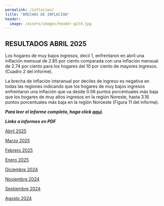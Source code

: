 ```yaml
---
permalink: /inflacion/
title: "BRECHAS DE INFLACION"
header:
  image: /assets/images/header-git4.jpg
---
```


## RESULTADOS ABRIL 2025

Los hogares de muy bajos ingresos, decil 1, enfrentaron en abril una inflación mensual de 2.85 por ciento comparada con una inflación mensual de 2.74 por ciento para los hogares del 10 por ciento de mayores ingresos.  (Cuadro 2 del informe).

La brecha de inflación interanual por deciles de ingreso es negativa en todas las regiones indicando que los hogares de muy bajos ingresos enfrentaron una inflación que va desde 0.06 puntos porcentuales más baja que los hogares de muy altos ingresos en la región Noreste, hasta 3.16 puntos porcentuales más baja en la región Noroeste (Figura 11 del informe).

***Para leer el informe completo, haga click [aquí](https://mrozada.github.io/brechas/).***


***Links a informes en PDF***

[Abril 2025](https://github.com/mrozada/mrozada.github.io/blob/master/assets/pdf/BRECHAS%20DE%20INFLACION%20-%202025-04.pdf)

[Marzo 2025](https://github.com/mrozada/mrozada.github.io/blob/master/assets/pdf/BRECHAS%20DE%20INFLACION%20-%202025-03.pdf)

[Febrero 2025](https://github.com/mrozada/mrozada.github.io/blob/master/assets/pdf/BRECHAS%20DE%20INFLACION%20-%202025-02.pdf)

[Enero 2025](https://github.com/mrozada/mrozada.github.io/blob/master/assets/pdf/BRECHAS%20DE%20INFLACION%20-%202025-01.pdf)

[Diciembre 2024](https://github.com/mrozada/mrozada.github.io/blob/master/assets/pdf/BRECHAS%20DE%20INFLACION%20-%202024-12.pdf)

[Noviembre 2024](https://github.com/mrozada/mrozada.github.io/blob/master/assets/pdf/BRECHAS%20DE%20INFLACION%20-%202024-11.pdf)

[Septiembre 2024](https://github.com/mrozada/mrozada.github.io/blob/master/assets/pdf/BRECHAS%20DE%20INFLACION%20-%202024-09.pdf)

[Agosto 2024](https://github.com/mrozada/mrozada.github.io/blob/master/assets/pdf/BRECHAS%20DE%20INFLACION%20-%202024-08.pdf)